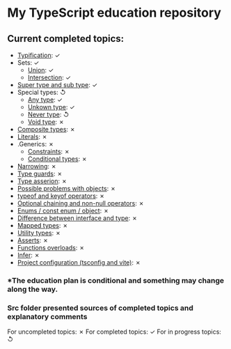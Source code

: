 # My TypeScript education repository



## Current completed topics:
- [Typification](./src/typification.ts): ✓
- Sets: ✓
    - [Union](./src/union.ts): ✓
    - [Intersection](./src/intersection.ts): ✓
- [Super type and sub type](./src/superTypesAndSubTypes.ts): ✓
- Special types: ↺
    - [Any type](.): ✓
    - [Unkown type](.): ✓
    - [Never type](.): ↺
    - [Void type](.): ✗
- [Composite types](.): ✗
- [Literals](.): ✗
- .Generics: ✗
    - [Constraints](.): ✗
    - [Conditional types](.): ✗
- [Narrowing](.): ✗
- [Type guards](.): ✗
- [Type asserion](.): ✗
- [Possible problems with objects](.): ✗
- [typeof and keyof operators](.): ✗
- [Optional chaining and non-null operators](.): ✗
- [Enums / const enum / object](.): ✗
- [Difference between interface and type](.): ✗
- [Mapped types](.): ✗
- [Utility types](.): ✗
- [Asserts](.): ✗
- [Functions overloads](.): ✗
- [Infer](.): ✗
- [Project configuration (tsconfig and vite)](.): ✗

### *The education plan is conditional and something may change along the way.

### Src folder presented sources of completed topics and explanatory comments

For uncompleted topics: ✗
For completed topics: ✓
For in progress topics: ↺